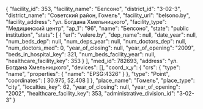 {
    "facility_id": 353,
    "facility_name": "Белсоно",
    "district_id": "3-02-3",
    "district_name": "Советский район, Гомель",
    "facility_url": "belsono.by",
    "facility_address": "ул. Богдана Хмельницкого",
    "facility_type": "Медицинский центр",
    "ap_1": "96",
    "name": "Белсоно",
    "state": "public institution",
    "stats": [
        {
            "url": "valere.by",
            "dep_name": null,
            "date_year": null,
            "num_beds_dep": null,
            "num_deps_year": null,
            "num_doctors_dep": null,
            "num_doctors_med": 0,
            "year_of_closing": null,
            "year_of_opening": "2009",
            "beds_in_hospital_key": 321,
            "num_beds_facility_year": null,
            "healthcare_facility_key": 353
        }
    ],
    "med_id": 782693,
    "address": "ул. Богдана Хмельницкого",
    "devices": [],
    "coord_x_y": {
        "crs": {
            "type": "name",
            "properties": {
                "name": "EPSG:4326"
            }
        },
        "type": "Point",
        "coordinates": [
            30.975,
            52.408
        ]
    },
    "place_name": "Гомель",
    "place_type": "city",
    "localties_key": 62,
    "year_of_closing": null,
    "year_of_opening": "2002",
    "healthcare_facility_key": 353,
    "administrative_division_id": "3-02-3"
}